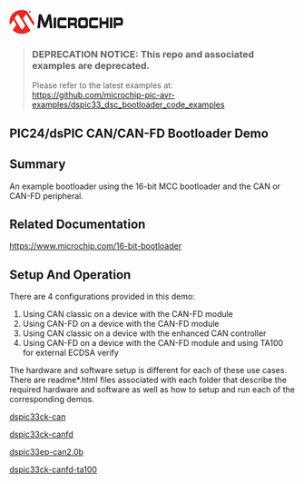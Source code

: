 ![image](images/microchip.jpg) 

> ### **DEPRECATION NOTICE**: This repo and associated examples are deprecated.  
> 
> Please refer to the latest examples at:<br>
>   https://github.com/microchip-pic-avr-examples/dspic33_dsc_bootloader_code_examples

## PIC24/dsPIC CAN/CAN-FD Bootloader Demo

## Summary

An example bootloader using the 16-bit MCC bootloader and the CAN or CAN-FD peripheral.

## Related Documentation

https://www.microchip.com/16-bit-bootloader

## Setup And Operation

There are 4 configurations provided in this demo:
1) Using CAN classic on a device with the CAN-FD module
2) Using CAN-FD on a device with the CAN-FD module
3) Using CAN classic on a device with the enhanced CAN controller
4) Using CAN-FD on a device with the CAN-FD module and using TA100 for external ECDSA verify

The hardware and software setup is different for each of these use cases.  There are readme*.html files associated with each folder that describe the required hardware and software as well as how to setup and run each of the corresponding demos.

[dspic33ck-can](/dspic33ck-can "dsPIC33CK256MP508 CAN based bootloader example project")

[dspic33ck-canfd](/dspic33ck-canfd "dsPIC33CK256MP508 CAN-FD based bootloader example project")

[dspic33ep-can2.0b](/dspic33ep-can2.0b "dsPIC33EP512MU810 CAN based bootloader example project")

[dspic33ck-canfd-ta100](/dspic33ck-canfd-ta100 "dsPIC33CK256MP508 CAN-FD based bootloader example project w TA100 Verify")

